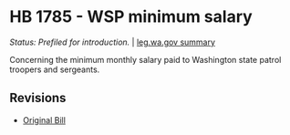 # HB 1785 - WSP minimum salary
*Status: Prefiled for introduction.* | [leg.wa.gov summary](https://app.leg.wa.gov/billsummary?BillNumber=1785&Year=2021)

Concerning the minimum monthly salary paid to Washington state patrol troopers and sergeants.

## Revisions
* [Original Bill](1/)